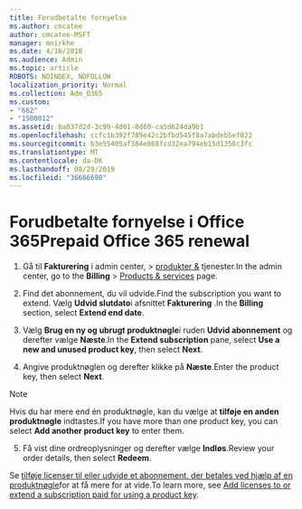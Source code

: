 ```yaml
---
title: Forudbetalte fornyelse
ms.author: cmcatee
author: cmcatee-MSFT
manager: mnirkhe
ms.date: 4/16/2018
ms.audience: Admin
ms.topic: article
ROBOTS: NOINDEX, NOFOLLOW
localization_priority: Normal
ms.collection: Adm_O365
ms.custom:
- "662"
- "1500012"
ms.assetid: ba037d2d-3c99-4d01-8d60-ca5d624da9b1
ms.openlocfilehash: ccfc1b392f789e42c2bfbd545f8a7abdeb5ef022
ms.sourcegitcommit: b3e55405af384e868fcd32ea794eb15d1356c3fc
ms.translationtype: MT
ms.contentlocale: da-DK
ms.lasthandoff: 08/29/2019
ms.locfileid: "36666690"
---
```

# <a name="prepaid-office-365-renewal"></a><span data-ttu-id="58795-102">Forudbetalte fornyelse i Office 365</span><span class="sxs-lookup"><span data-stu-id="58795-102">Prepaid Office 365 renewal</span></span>

1. <span data-ttu-id="58795-103">Gå til **Fakturering** i admin center, \> [produkter &](https://go.microsoft.com/fwlink/p/?linkid=842054) tjenester.</span><span class="sxs-lookup"><span data-stu-id="58795-103">In the admin center, go to the **Billing** \> [Products & services](https://go.microsoft.com/fwlink/p/?linkid=842054) page.</span></span>

2. <span data-ttu-id="58795-104">Find det abonnement, du vil udvide.</span><span class="sxs-lookup"><span data-stu-id="58795-104">Find the subscription you want to extend.</span></span> <span data-ttu-id="58795-105">Vælg **Udvid slutdato**i afsnittet **Fakturering** .</span><span class="sxs-lookup"><span data-stu-id="58795-105">In the **Billing** section, select **Extend end date**.</span></span>

3. <span data-ttu-id="58795-106">Vælg **Brug en ny og ubrugt produktnøgle**i ruden **Udvid abonnement** og derefter vælge **Næste**.</span><span class="sxs-lookup"><span data-stu-id="58795-106">In the **Extend subscription** pane, select **Use a new and unused product key**, then select **Next**.</span></span>

4. <span data-ttu-id="58795-107">Angive produktnøglen og derefter klikke på **Næste**.</span><span class="sxs-lookup"><span data-stu-id="58795-107">Enter the product key, then select **Next**.</span></span>

> [!NOTE]
> <span data-ttu-id="58795-108">Hvis du har mere end én produktnøgle, kan du vælge at **tilføje en anden produktnøgle** indtastes.</span><span class="sxs-lookup"><span data-stu-id="58795-108">If you have more than one product key, you can select **Add another product key** to enter them.</span></span>

5. <span data-ttu-id="58795-109">Få vist dine ordreoplysninger og derefter vælge **Indløs**.</span><span class="sxs-lookup"><span data-stu-id="58795-109">Review your order details, then select **Redeem**.</span></span>

<span data-ttu-id="58795-110">Se [tilføje licenser til eller udvide et abonnement, der betales ved hjælp af en produktnøgle](https://docs.microsoft.com/office365/admin/misc/add-licenses-using-product-key)for at få mere for at vide.</span><span class="sxs-lookup"><span data-stu-id="58795-110">To learn more, see [Add licenses to or extend a subscription paid for using a product key](https://docs.microsoft.com/office365/admin/misc/add-licenses-using-product-key).</span></span>